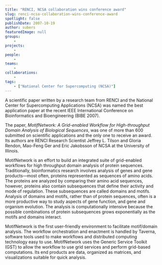 ```yaml
---
title: "RENCI, NCSA collaboration wins conference award"
slug: renci-ncsa-collaboration-wins-conference-award
spotlight: false
publishDate: 2007-10-19
author: subers
featuredImage: null
groups:
    - 
projects:
    - 
people:
    - 
teams: 
    - 
collaborations:
    - 
tags:
    - ["National Center for Supercomputing (NCSA)"]
---
```

A scientific paper written by a research team from RENCI and the National Center for Supercomputing Applications (NCSA) was named the best application paper at the recent IEEE International Conference on Bioinformatics and Bioengineering (BIBE 2007).

<!--more-->

The paper, <em>MotifNetwork: A Grid-enabled Workflow for High-throughput Domain Analysis of Biological Sequences</em>, was one of more than 600 submitted on scientific applications and the only one to receive an award. Its authors are RENCI Research Scientist Jeffrey L. Tilson and Gloria Rendon, Mao-Feng Ger and Eric Jakobsson of NCSA at the University of Illinois.

MotifNetwork is an effort to build an integrated suite of grid-enabled workflows for high throughput domain analysis of protein sequences. Traditionally, bioinformatics research involves analysis of genes and gene products—most often, proteins represented as sequences of amino acids. The proteins are analyzed by comparing their amino acid sequences, however, proteins also contain subsequences that define their activity and mode of regulation. These subsequences are called domains and motifs. Analysis of domains and motifs, rather than of protein sequences, often is a more productive way to study aspects of gene function, and gene and organism evolution. The analysis is computationally intensive because the possible combinations of protein subsequences grows exponentially as the motifs and domains interact.

MotifNetwork is the first user-friendly environment to facilitate motif/domain analysis. The workflow orchestration and enactment is handled by Taverna, software tools used to make workflows and distributed computing technology easy to use. MotifNetwork uses the Generic Service Toolkit (GST) to allow the workflow to use grid services and perform grid-based computations. Its end products are data, organized as matrices, and visualizations suitable for quick analysis.

